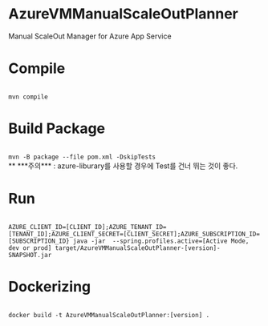 # AzureVMManualScaleOutPlanner
Manual ScaleOut Manager for Azure App Service

# Compile
<code>
mvn compile
</code>

# Build Package
<code>
mvn -B package --file pom.xml -DskipTests
</code>
  ** ***주의*** : azure-liburary를 사용할 경우에 Test를 건너 뛰는 것이 좋다.

# Run
<code>
AZURE_CLIENT_ID=[CLIENT_ID];AZURE_TENANT_ID=[TENANT_ID];AZURE_CLIENT_SECRET=[CLIENT_SECRET];AZURE_SUBSCRIPTION_ID=[SUBSCRIPTION_ID} java -jar  --spring.profiles.active=[Active Mode, dev or prod] target/AzureVMManualScaleOutPlanner-[version]-SNAPSHOT.jar
</code>

# Dockerizing
<code>
docker build -t AzureVMManualScaleOutPlanner:[version] .
</code>

